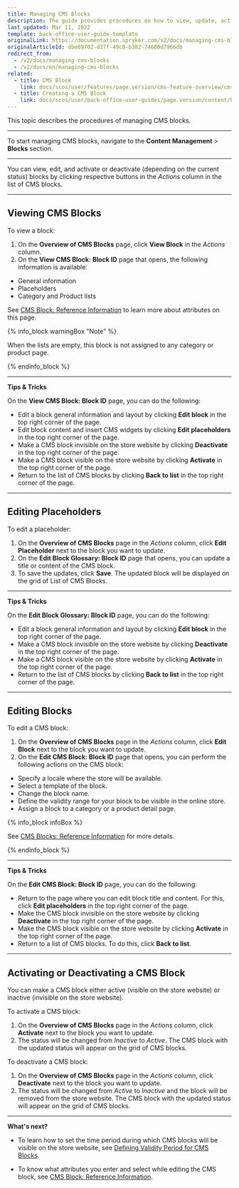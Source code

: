 ```yaml
---
title: Managing CMS Blocks
description: The guide provides procedures on how to view, update, activate and deactivate CMS blocks in the editor from the Back Office.
last_updated: Mar 11, 2022
template: back-office-user-guide-template
originalLink: https://documentation.spryker.com/v2/docs/managing-cms-blocks
originalArticleId: dbe69702-d37f-49c8-b382-74680d7966db
redirect_from:
  - /v2/docs/managing-cms-blocks
  - /v2/docs/en/managing-cms-blocks
related:
  - title: CMS Block
    link: docs/scos/user/features/page.version/cms-feature-overview/cms-blocks-overview.html
  - title: Creating a CMS Block
    link: docs/scos/user/back-office-user-guides/page.version/content/blocks/creating-cms-blocks.html
---
```


This topic describes the procedures of managing CMS blocks.
***
To start managing CMS blocks, navigate to the **Content Management** > **Blocks** section.
***
You can view, edit, and activate or deactivate (depending on the current status) blocks by clicking respective buttons in the _Actions_ column in the list of CMS blocks.
***
## Viewing CMS Blocks

To view a block:

1. On the **Overview of CMS Blocks** page, click **View Block** in the _Actions_ column. 
2. On the **View CMS Block: Block ID** page that opens, the following information is available:

* General information
* Placeholders
* Category and Product lists 

See [CMS Block: Reference Information](/docs/scos/user/back-office-user-guides/{{page.version}}/content-management/blocks/references/cms-block-reference-information.html)  to learn more about attributes on this page.

{% info_block warningBox "Note" %}

When the lists are empty, this block is not assigned to any category or product page.

{% endinfo_block %}

***

**Tips & Tricks**

On the **View CMS Block: Block ID** page, you can do the following:

* Edit a block general information and layout by clicking **Edit block** in the top right corner of the page.
* Edit block content and insert CMS widgets by clicking **Edit placeholders** in the top right corner of the page.
* Make a CMS block invisible on the store website by clicking **Deactivate** in the top right corner of the page.
* Make a CMS block visible on the store website by clicking **Activate** in the top right corner of the page. 
* Return to the list of CMS blocks by clicking **Back to list** in the top right corner of the page.
***

## Editing Placeholders

To edit a placeholder:
1. On the **Overview of CMS Blocks** page in the _Actions_ column, click **Edit Placeholder** next to the block you want to update. 
2. On the **Edit Block Glossary: Block ID** page that opens, you can update a title or content of the CMS block.
3. To save the updates, click **Save**. The updated block will be displayed on the grid of List of CMS Blocks.
***

**Tips & Tricks**

On the **Edit Block Glossary: Block ID** page, you can do the following:

* Edit a block general information and layout by clicking **Edit block** in the top right corner of the page.
* Make a CMS block invisible on the store website by clicking **Deactivate** in the top right corner of the page.
* Make a CMS block visible on the store website by clicking **Activate** in the top right corner of the page. 
* Return to the list of CMS blocks by clicking **Back to list** in the top right corner of the page.

***

## Editing Blocks

To edit a CMS block:
1. On the **Overview of CMS Blocks** page in the _Actions_ column, click **Edit Block** next to the block you want to update. 
2. On the **Edit CMS Block: Block ID** page that opens, you can perform the following actions on the CMS block:

* Specify a locale where the store will be available.
* Select a template of the block.
* Change the block name.
* Define the validity range for your block to be visible in the online store.
* Assign a block to a category or a product detail page.

{% info_block infoBox %}

See [CMS Blocks: Reference Information](/docs/scos/user/back-office-user-guides/{{page.version}}/content-management/blocks/references/cms-block-reference-information.html)  for more details.

{% endinfo_block %}

***
**Tips & Tricks**

On the **Edit CMS Block: Block ID** page, you can do the following:

* Return to the page where you can edit block title and content. For this, click **Edit placeholders** in the top right corner of the page.
* Make the CMS block invisible on the store website by clicking **Deactivate** in the top right corner of the page.
* Make the CMS block visible on the store website by clicking **Activate** in the top right corner of the page. 
* Return to a list of CMS blocks. To do this, click **Back to list**.

***

## Activating or Deactivating a CMS Block

You can make a CMS block either active (visible on the store website) or inactive (invisible on the store website).

To activate a CMS block:

1. On the **Overview of CMS Blocks** page in the _Actions_ column, click **Activate** next to the block you want to update. 
2. The status will be changed from _Inactive_ to _Active_. The CMS block with the updated status will appear on the grid of CMS blocks.

To deactivate a CMS block:

1. On the **Overview of CMS Blocks** page in the _Actions_ column, click **Deactivate** next to the block you want to update. 
2. The status will be changed from _Active_ to _Inactive_ and the block will be removed from the store website. The CMS block with the updated status will appear on the grid of CMS blocks.

***

**What's next?**

* To learn how to set the time period during which CMS blocks will be visible on the store website, see [Defining Validity Period for CMS Blocks](/docs/scos/user/back-office-user-guides/{{page.version}}/content/blocks/defining-validity-period-for-cms-blocks.html).

* To know what attributes you enter and select while editing the CMS block, see [CMS Block: Reference Information](/docs/scos/user/back-office-user-guides/{{page.version}}/content-management/blocks/references/cms-block-reference-information.html).
